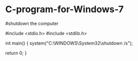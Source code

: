 # C-program-for-Windows-7
#shutdown the computer

#include <stdio.h>
#include <stdlib.h>
 
int main()
{
   system("C:\\WINDOWS\\System32\\shutdown /s");
 
   return 0;
}
